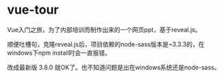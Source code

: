 # vue-tour
Vue入门之旅，为了内部培训而制作出来的一个网页ppt，基于reveal.js。

顺便吐槽句，克隆reveal.js后，项目依赖的node-sass版本是~3.3.3的，在windows下npm install时会一直报错。

改成最新版 3.8.0 就OK了。也不知道问题是出在windows系统还是node-sass。

